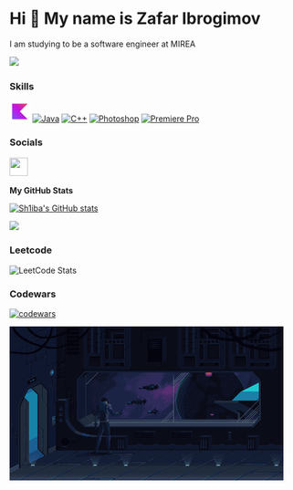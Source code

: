 Hi 👋 My name is Zafar Ibrogimov
================================

I am studying to be a software engineer at MIREA

<a href="https://www.github.com/Sh1iba" target="_blank" rel="noreferrer"><img
src="https://img.shields.io/github/followers/Sh1iba?logo=github&style=for-the-badge&color=0891b2&labelColor=22272e" /></a>
### Skills

<p align="left">
  <a href="https://kotlinlang.org/" target="_blank" rel="noreferrer"><img src="https://github.com/devicons/devicon/blob/master/icons/kotlin/kotlin-original.svg" width="36" height="36" alt="Kotlin" /></a>
  <a href="https://www.oracle.com/java/" target="_blank" rel="noreferrer"><img src="https://raw.githubusercontent.com/danielcranney/readme-generator/main/public/icons/skills/java-colored.svg" width="36" height="36" alt="Java" /></a>
  <a href="https://docs.microsoft.com/en-us/cpp/?view=msvc-170" target="_blank" rel="noreferrer"><img src="https://raw.githubusercontent.com/danielcranney/readme-generator/main/public/icons/skills/cplusplus-colored.svg" width="36" height="36" alt="C++" /></a>
  <a href="https://www.adobe.com/uk/products/photoshop.html" target="_blank" rel="noreferrer"><img src="https://raw.githubusercontent.com/danielcranney/readme-generator/main/public/icons/skills/photoshop-colored.svg" width="36" height="36" alt="Photoshop" /></a>
  <a href="https://www.adobe.com/uk/products/premiere.html" target="_blank" rel="noreferrer"><img src="https://raw.githubusercontent.com/danielcranney/readme-generator/main/public/icons/skills/premierepro-colored.svg" width="36" height="36" alt="Premiere Pro" /></a>
</p>


### Socials

<p align="left"> <a href="https://www.github.com/Sh1iba" target="_blank" rel="noreferrer"> <picture> <source media="(prefers-color-scheme: dark)" srcset="https://raw.githubusercontent.com/danielcranney/readme-generator/main/public/icons/socials/github-dark.svg" /> <source media="(prefers-color-scheme: light)" srcset="https://raw.githubusercontent.com/danielcranney/readme-generator/main/public/icons/socials/github.svg" /> <img src="https://raw.githubusercontent.com/danielcranney/readme-generator/main/public/icons/socials/github.svg" width="32" height="32" /> </picture> </a></p>


<b>My GitHub Stats</b>

<a href="http://www.github.com/Sh1iba"><img src="https://github-readme-stats.vercel.app/api?username=Sh1iba&show_icons=true&hide=&count_private=true&title_color=0891b2&text_color=ffffff&icon_color=0891b2&bg_color=22272e&hide_border=true&show_icons=true" alt="Sh1iba's GitHub stats" /></a>

<a href="http://www.github.com/Sh1iba"><img src="https://github-readme-streak-stats.herokuapp.com/?user=Sh1iba&stroke=ffffff&background=22272e&ring=0891b2&fire=0891b2&currStreakNum=ffffff&currStreakLabel=0891b2&sideNums=ffffff&sideLabels=ffffff&dates=ffffff&hide_border=true" /></a>

### Leetcode

![LeetCode Stats](https://leetcard.jacoblin.cool/zafar_ibrogimov?theme=nord&font=Yaldevi)

### Codewars

[![codewars](https://www.codewars.com/users/Sh1iba/badges/large)](https://www.codewars.com/users/Sh1iba) 

<img src="https://github.com/Sh1iba/Sh1iba/raw/main/space.gif" width="480" height="270">

<p><https://leetcode-stats-six.vercel.app/api?username=zafar_ibrogimov&theme=dark https://github.com/Sh1iba/leetcode-stats /></p>
